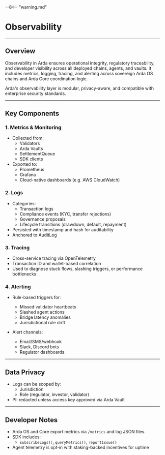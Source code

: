 --8<-- "warning.md"
# Observability

---

## Overview

Observability in Arda ensures operational integrity, regulatory traceability, and developer visibility across all deployed chains, agents, and vaults. It includes metrics, logging, tracing, and alerting across sovereign Arda OS chains and Arda Core coordination logic.

Arda's observability layer is modular, privacy-aware, and compatible with enterprise security standards.

---

## Key Components

### 1. **Metrics & Monitoring**
- Collected from:
  - Validators
  - Arda Vaults
  - SettlementQueue
  - SDK clients
- Exported to:
  - Prometheus
  - Grafana
  - Cloud-native dashboards (e.g. AWS CloudWatch)

### 2. **Logs**
- Categories:
  - Transaction logs
  - Compliance events (KYC, transfer rejections)
  - Governance proposals
  - Lifecycle transitions (drawdown, default, repayment)
- Persisted with timestamp and hash for auditability
- Anchored to AuditLog

### 3. **Tracing**
- Cross-service tracing via OpenTelemetry
- Transaction ID and wallet-based correlation
- Used to diagnose stuck flows, slashing triggers, or performance bottlenecks

### 4. **Alerting**
- Rule-based triggers for:
  - Missed validator heartbeats
  - Slashed agent actions
  - Bridge latency anomalies
  - Jurisdictional rule drift

- Alert channels:
  - Email/SMS/webhook
  - Slack, Discord bots
  - Regulator dashboards

---

## Data Privacy

- Logs can be scoped by:
  - Jurisdiction
  - Role (regulator, investor, validator)
- PII redacted unless access key approved via Arda Vault

---

## Developer Notes

- Arda OS and Core export metrics via `/metrics` and log JSON files
- SDK includes:
  - `subscribeLogs()`, `queryMetrics()`, `reportIssue()`
- Agent telemetry is opt-in with staking-backed incentives for uptime
